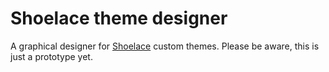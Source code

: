 # Shoelace theme designer

A graphical designer for [Shoelace](https://shoelace.style) custom themes.
Please be aware, this is just a prototype yet.
